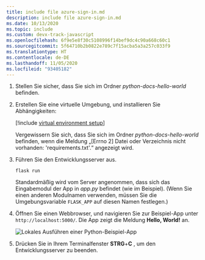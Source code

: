 ```yaml
---
title: include file azure-sign-in.md
description: include file azure-sign-in.md
ms.date: 10/13/2020
ms.topic: include
ms.custom: devx-track-javascript
ms.openlocfilehash: 6f9e5e8f30c5108996f14bef9dc4c90a668c60c1
ms.sourcegitcommit: 5f64710b2b0822e789c7f15acba5a3a257c033f9
ms.translationtype: HT
ms.contentlocale: de-DE
ms.lasthandoff: 11/05/2020
ms.locfileid: "93405182"
---
```

1. Stellen Sie sicher, dass Sie sich im Ordner *python-docs-hello-world* befinden. 

1. Erstellen Sie eine virtuelle Umgebung, und installieren Sie Abhängigkeiten:

    [!include [virtual environment setup](../app-service-quickstart-python-venv.md)]

    Vergewissern Sie sich, dass Sie sich im Ordner *python-docs-hello-world* befinden, wenn die Meldung „[Errno 2] Datei oder Verzeichnis nicht vorhanden: 'requirements.txt'.“ angezeigt wird.

1. Führen Sie den Entwicklungsserver aus.

    ```terminal  
    flask run
    ```
    
    Standardmäßig wird vom Server angenommen, dass sich das Eingabemodul der App in *app.py* befindet (wie im Beispiel). (Wenn Sie einen anderen Modulnamen verwenden, müssen Sie die Umgebungsvariable `FLASK_APP` auf diesen Namen festlegen.)

1. Öffnen Sie einen Webbrowser, und navigieren Sie zur Beispiel-App unter `http://localhost:5000/`. Die App zeigt die Meldung **Hello, World!** an.

    ![Lokales Ausführen einer Python-Beispiel-App](../../media/quickstart-python/run-hello-world-sample-python-app-in-browser-localhost.png)
    
1. Drücken Sie in Ihrem Terminalfenster **STRG**+**C** , um den Entwicklungsserver zu beenden.
